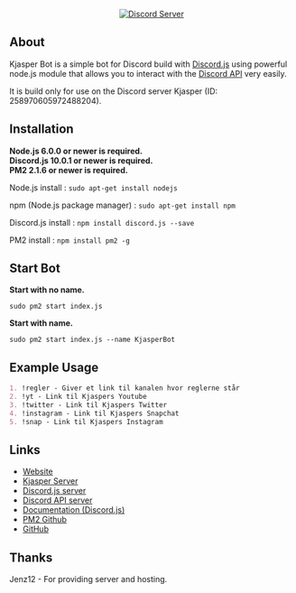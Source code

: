 <div align="center">
  <p>
    <a href="https://discord.gg/8rjkR"><img src="https://discordapp.com/api/guilds/258970605972488204/embed.png" alt="Discord Server" /></a>
  </p>
</div>

## About
Kjasper Bot is a simple bot for Discord build with [Discord.js](https://discord.js.org/#/) using powerful node.js module that allows you to interact with the [Discord API](https://discordapp.com/developers/docs/intro) very easily.

It is build only for use on the Discord server Kjasper (ID: 258970605972488204).

## Installation

**Node.js 6.0.0 or newer is required.**  
**Discord.js 10.0.1 or newer is required.**  
**PM2 2.1.6 or newer is required.**  

Node.js install : `sudo apt-get install nodejs`  

npm (Node.js package manager) : `sudo apt-get install npm`  

Discord.js install : `npm install discord.js --save`  

PM2 install : `npm install pm2 -g`  

## Start Bot

**Start with no name.** 

`sudo pm2 start index.js`

**Start with name.** 

`sudo pm2 start index.js --name KjasperBot`

## Example Usage
```Markdown
1. !regler - Giver et link til kanalen hvor reglerne står
2. !yt - Link til Kjaspers Youtube
3. !twitter - Link til Kjaspers Twitter
4. !instagram - Link til Kjaspers Snapchat
5. !snap - Link til Kjaspers Instagram
```

## Links
* [Website](https://bot.kjasper.dk/)
* [Kjasper Server](https://discord.gg/8rjkR)
* [Discord.js server](https://discord.gg/bRCvFy9)
* [Discord API server](https://discord.gg/rV4BwdK)
* [Documentation (Discord.js)](http://discord.js.org/#!/docs)
* [PM2 Github](https://github.com/Unitech/pm2)
* [GitHub](https://github.com/donsidro/Kjasper-Bot)

## Thanks

Jenz12 - For providing server and hosting.
